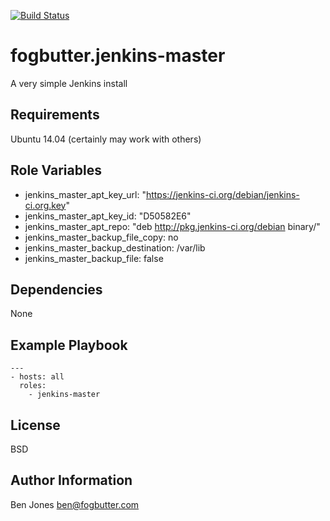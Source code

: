 [![Build Status](https://travis-ci.org/RealSalmon/fogbutter.jenkins-master.svg?branch=master)](https://travis-ci.org/RealSalmon/fogbutter.jenkins-master)

fogbutter.jenkins-master
========================
A very simple Jenkins install

Requirements
------------
Ubuntu 14.04 (certainly may work with others)

Role Variables
--------------
- jenkins_master_apt_key_url: "https://jenkins-ci.org/debian/jenkins-ci.org.key"
- jenkins_master_apt_key_id: "D50582E6"
- jenkins_master_apt_repo: "deb http://pkg.jenkins-ci.org/debian binary/"
- jenkins_master_backup_file_copy: no
- jenkins_master_backup_destination: /var/lib
- jenkins_master_backup_file: false

Dependencies
------------
None

Example Playbook
----------------
    ---
    - hosts: all
      roles:
        - jenkins-master

License
-------
BSD

Author Information
------------------
Ben Jones <ben@fogbutter.com>
